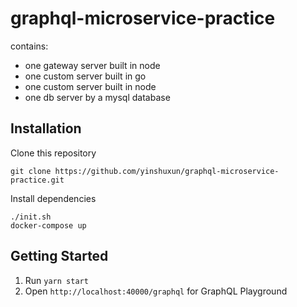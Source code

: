 # graphql-microservice-practice

contains: 
- one gateway server built in node
- one custom server built in go
- one custom server built in node
- one db server by a mysql database

## Installation
Clone this repository
```
git clone https://github.com/yinshuxun/graphql-microservice-practice.git
```

Install dependencies
```
./init.sh
docker-compose up
```
## Getting Started
1. Run `yarn start`
2. Open `http://localhost:40000/graphql` for GraphQL Playground
